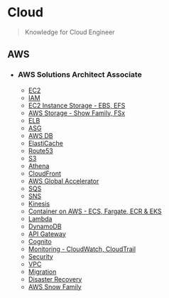 # Cloud 
> Knowledge for Cloud Engineer

<!--

## Docker

## Kubernetes

## Go

-->

## AWS
- ### AWS Solutions Architect Associate
    * [EC2](./docs/AWS/ec2.md)  
    * [IAM](./docs/AWS/iam.md)  
    * [EC2 Instance Storage - EBS, EFS](./docs/AWS/ec2_storage.md)  
    * [AWS Storage - Show Family, FSx](./docs/AWS/storage.md)  
    * [ELB](./docs/AWS/elb.md)  
    * [ASG](./docs/AWS/asg.md)  
    * [AWS DB](./docs/AWS/aws_db.md)  
    * [ElastiCache](./docs/AWS/elastiCache.md)  
    * [Route53](./docs/AWS/route53.md)  
    * [S3](./docs/AWS/s3.md)  
    * [Athena](./docs/AWS/athena.md)  
    * [CloudFront](./docs/AWS/cloudFront.md)  
    * [AWS Global Accelerator](./docs/AWS/glabalAccelerator.md)  
    * [SQS](./docs/AWS/sqs.md)  
    * [SNS](./docs/AWS/sns.md)  
    * [Kinesis](./docs/AWS/kinesis.md)  
    * [Container on AWS - ECS, Fargate, ECR & EKS](./docs/AWS/container.md)  
    * [Lambda](./docs/AWS/lambda.md)  
    * [DynamoDB](./docs/AWS/dynamoDB.md)  
    * [API Gateway](./docs/AWS/API_Gateway.md)  
    * [Cognito](./docs/AWS/cognito.md)  
    * [Monitoring - CloudWatch, CloudTrail](./docs/AWS/monitor.md)    
    * [Security](./docs/AWS/security.md)    
    * [VPC](./docs/AWS/vpc.md)  
    * [Migration](./docs/AWS/migration.md)  
    * [Disaster Recovery](./docs/AWS/dr.md)  
    * [AWS Snow Family](./docs/AWS/snow.md)  
    
